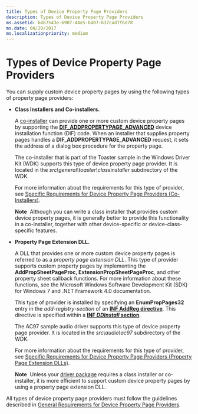 ```yaml
---
title: Types of Device Property Page Providers
description: Types of Device Property Page Providers
ms.assetid: b467543e-6907-44e5-b407-637cad7f6d78
ms.date: 04/20/2017
ms.localizationpriority: medium
---
```


# Types of Device Property Page Providers


You can supply custom device property pages by using the following types of property page providers:

-   **Class Installers and Co-installers.**

    A [co-installer](writing-a-co-installer.md) can provide one or more custom device property pages by supporting the [**DIF_ADDPROPERTYPAGE_ADVANCED**](https://docs.microsoft.com/windows-hardware/drivers/install/dif-addpropertypage-advanced) device installation function (DIF) code. When an installer that supplies property pages handles a **DIF_ADDPROPERTYPAGE_ADVANCED** request, it sets the address of a dialog box procedure for the property page.

    The co-installer that is part of the Toaster sample in the Windows Driver Kit (WDK) supports this type of device property page provider. It is located in the *src\\general\\toaster\\classinstaller* subdirectory of the WDK.

    For more information about the requirements for this type of provider, see [Specific Requirements for Device Property Page Providers (Co-Installers)](specific-requirements-for-device-property-page-providers--class-instal.md).

    **Note**  Although you can write a class installer that provides custom device property pages, it is generally better to provide this functionality in a co-installer, together with other device-specific or device-class-specific features.

     

-   **Property Page Extension DLL.**

    A DLL that provides one or more custom device property pages is referred to as a *property page extension DLL*. This type of provider supports custom property pages by implementing the **AddPropSheetPageProc, ExtensionPropSheetPageProc**, and other property sheet callback functions. For more information about these functions, see the Microsoft Windows Software Development Kit (SDK) for Windows 7 and .NET Framework 4.0 documentation.

    This type of provider is installed by specifying an **EnumPropPages32** entry in the *add-registry-section* of an [**INF AddReg directive**](inf-addreg-directive.md). This directive is specified within a [**INF *DDInstall* section**](inf-ddinstall-section.md).

    The AC97 sample audio driver supports this type of device property page provider. It is located in the *src\\audio\\ac97* subdirectory of the WDK.

    For more information about the requirements for this type of provider, see [Specific Requirements for Device Property Page Providers (Property Page Extension DLLs)](specific-requirements-for-device-property-page-providers--property-pag.md).

    **Note**  Unless your [driver package](driver-packages.md) requires a class installer or co-installer, it is more efficient to support custom device property pages by using a property page extension DLL.

     

All types of device property page providers must follow the guidelines described in [General Requirements for Device Property Page Providers](general-requirements-for-device-property-page-providers.md).

 

 





